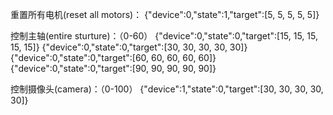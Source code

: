 重置所有电机(reset all motors)：
{"device":0,"state":1,"target":[5, 5, 5, 5, 5]}

控制主轴(entire sturture)：（0-60）
{"device":0,"state":0,"target":[15, 15, 15, 15, 15]}
{"device":0,"state":0,"target":[30, 30, 30, 30, 30]}
{"device":0,"state":0,"target":[60, 60, 60, 60, 60]}
{"device":0,"state":0,"target":[90, 90, 90, 90, 90]}

控制摄像头(camera)：（0-100）
{"device":1,"state":0,"target":[30, 30, 30, 30, 30]}